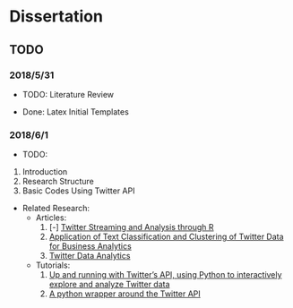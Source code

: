# Dissertation

## TODO

### 2018/5/31

* TODO: Literature Review

* Done: Latex Initial Templates

### 2018/6/1

* TODO:
1. Introduction
1. Research Structure
1. Basic Codes Using Twitter API

* Related Research:
  * Articles:
    1. \[-] [Twitter Streaming and Analysis through R](http://www.indjst.org/index.php/indjst/article/viewFile/97914/75536)
    1. [Application of Text Classification and Clustering of Twitter Data for Business Analytics](https://www.researchgate.net/publication/324360275_Application_of_Text_Classification_and_Clustering_of_Twitter_Data_for_Business_Analytics)
    1. [Twitter Data Analytics](http://tweettracker.fulton.asu.edu/tda/TwitterDataAnalytics.pdf)
  * Tutorials:
    1. [Up and running with Twitter’s API, using Python to interactively explore and analyze Twitter data](https://github.com/andersy005/Mining-Twitter)
    1. [A python wrapper around the Twitter API](https://github.com/idan/python-twitter)

